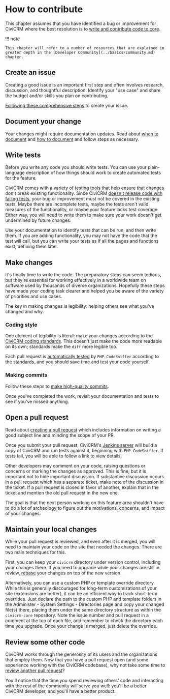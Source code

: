 # How to contribute

This chapter assumes that you have identified a bug or improvement for CiviCRM where the best resolution is to [write and contribute code to core](hacking.md).

!!! note

    This chapter will refer to a number of resources that are explained in greater depth in the [Developer Community](../basics/community.md) chapter.


## Create an issue

Creating a good issue is an important first step and often involves research, discussion, and thoughtful description.  Identify your "use case" and share the budget and/or skills you plan on contributing.

[Following these comprehensive steps](../tools/issue-tracking.md#guidelines) to create your issue.

## Document your change

Your changes might require documentation updates. Read about [when to document](../documentation/index.md#when) and [how to document](../documentation/index.md#contributing) and follow steps as necessary.

## Write tests

Before you write any code you should write tests. You can use your plain-language description of how things should work to create automated tests for the feature.
  
CiviCRM comes with a variety of [testing tools](../testing/index.md) that help ensure that changes don't break existing functionality. Since CiviCRM [doesn't release code with failing tests](../tools/jenkins.md), your bug or improvement must not be covered in the existing tests.  Maybe there are incomplete tests, maybe the tests aren't valid measures of the functionality, or maybe your feature lacks test coverage.  Either way, you will need to write them to make sure your work doesn't get undermined by future changes.

Use your documentation to identify tests that can be run, and then write them.  If you are adding functionality, you may not have the code that the test will call, but you can write your tests as if all the pages and functions exist, defining them later.

## Make changes

It's finally time to write the code.  The preparatory steps can seem tedious, but they're essential for working effectively in a worldwide team on software used by thousands of diverse organizations.  Hopefully these steps have made your coding task clearer and helped you be aware of the variety of priorities and use cases.

The key in making changes is legibility: helping others see what you've changed and why.

### Coding style

One element of legibility is literal: make your changes according to the [CiviCRM coding standards](../standards/index.md).  This doesn't just make the code more readable on its own; standards make the `diff` more legible too.

Each pull request is [automatically tested](../tools/jenkins.md) by `PHP_CodeSniffer` according to [the standards](https://github.com/civicrm/coder), and you should save time and test your code yourself.

### Making commits

Follow these steps to [make high-quality commits](../tools/git.md#committing).

Once you've completed the work, revisit your documentation and tests to see if you've missed anything.

## Open a pull request

Read about [creating a pull request](../tools/git.md#pr) which includes information on writing a good subject line and minding the scope of your PR.

Once you submit your pull request, CiviCRM's [Jenkins server](../tools/jenkins.md) will build a copy of CiviCRM and run tests against it, beginning with `PHP_CodeSniffer`.  If tests fail, you will be able to follow a link to view details.

Other developers may comment on your code, raising questions or concerns or marking the changes as approved.  This is fine, but it is important not to hide important discussion.  If substantive discussion occurs in a pull request which has a separate ticket, make note of the discussion in the ticket.  If a pull request is closed in favor of another, explain that in the ticket and mention the old pull request in the new one.

The goal is that the next person working on this feature area shouldn't have to do a lot of archeology to figure out the motivations, concerns, and impact of your changes.

## Maintain your local changes

While your pull request is reviewed, and even after it is merged, you will need to maintain your code on the site that needed the changes.  There are two main techniques for this.

First, you can keep your `civicrm` directory under version control, including your changes there.  If you need to upgrade while your changes are still in review, [rebase](../tools/git.md#rebase) your changes on top of the new version.

Alternatively, you can use a custom PHP or template override directory.  While this is generally discouraged for long-term customizations of your site (extensions are better), it can be an efficient way to track short-term overrides.  Just declare the path to the custom PHP and template folders in the Administer - System Settings - Directories page and copy your changed file(s) there, placing them under the same directory structure as within the `civicrm-core` repository.  Note the issue number and pull request in a comment at the top of each file, and remember to check the directory each time you upgrade.  Once your change is merged, just delete the override.

## Review some other code

CiviCRM works through the generosity of its users and the organizations that employ them.  Now that you have a pull request open (and some experience working with the CiviCRM codebase), why not take some time to [review another pull request](pr-review.md)?  

You'll notice that the time you spend reviewing others' code and interacting with the rest of the community will serve you well: you'll be a better CiviCRM developer, and you'll have a better product.
